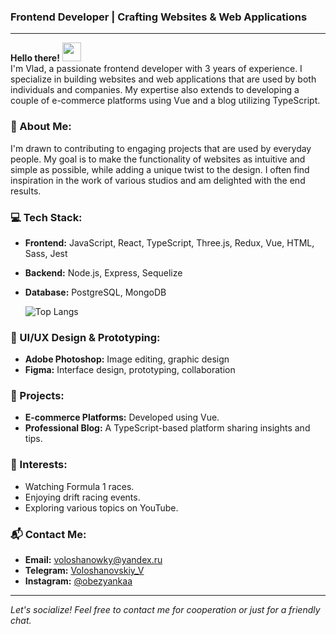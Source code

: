 ### Frontend Developer | Crafting Websites & Web Applications

---

**Hello there!** <img width="30px" src="https://blog.joypixels.com/content/images/2019/06/waving_hand_sign_1024.gif"> <br/> I'm Vlad, a passionate frontend developer with 3 years of experience. I specialize in building websites and web applications that are used by both individuals and companies. My expertise also extends to developing a couple of e-commerce platforms using Vue and a blog utilizing TypeScript.

### 🌟 About Me:
I'm drawn to contributing to engaging projects that are used by everyday people. My goal is to make the functionality of websites as intuitive and simple as possible, while adding a unique twist to the design. I often find inspiration in the work of various studios and am delighted with the end results. 

### 💻 Tech Stack:
- **Frontend:** JavaScript, React, TypeScript, Three.js, Redux, Vue, HTML, Sass, Jest
- **Backend:** Node.js, Express, Sequelize
- **Database:** PostgreSQL, MongoDB

  ![Top Langs](https://github-readme-stats.vercel.app/api/top-langs/?username=obezyankaa&hide_progress=true&theme=radical)


### 🎨 UI/UX Design & Prototyping:
- **Adobe Photoshop:** Image editing, graphic design
- **Figma:** Interface design, prototyping, collaboration

### 🚀 Projects:
- **E-commerce Platforms:** Developed using Vue.
- **Professional Blog:** A TypeScript-based platform sharing insights and tips.

### 🏁 Interests:
- Watching Formula 1 races.
- Enjoying drift racing events.
- Exploring various topics on YouTube.

### 📬 Contact Me:
- **Email:** [voloshanowky@yandex.ru](mailto:voloshanowky@yandex.ru)
- **Telegram:** [Voloshanovskiy_V](https://t.me/Voloshanovskiy_V)
- **Instagram:** [@obezyankaa](https://www.instagram.com/obezyankaa/)

---

*Let's socialize! Feel free to contact me for cooperation or just for a friendly chat.*
